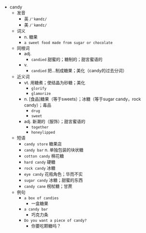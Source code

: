 - candy
  - 发音
    - 英 `/'kændɪ/`
    - 美 `/ˈkændɪ/`
  - 词义
    - n. 糖果
    - `a sweet food made from sugar or chocolate`
  - 同根词
    - adj.
      - `candied` 甜蜜的；糖制的；甜言蜜语的
    - v.
      - `candied` 把…制成糖果；美化（candy的过去分词）
  - 近义词
    - vt. 用糖煮；使结晶为砂糖；美化
      - `glorify`
      - `glamorize`
    - n. [食品]糖果（等于sweets）；冰糖（等于sugar candy，rock candy）；毒品
      - `drug`
      - `sweet`
    - adj. 新潮的（服饰）；甜言蜜语的
      - `together`
      - `honeylipped`
  - 短语
    - `candy store` 糖果店 
    - `candy bar` n. 单独包装的块状糖 
    - `cotton candy` 棉花糖 
    - `hard candy` 硬糖 
    - `rock candy` 冰糖 
    - `eye candy` 花瓶角色；华而不实 
    - `sugar candy` 冰糖；甜蜜的东西 
    - `candy cane` 柺杖糖；甘蔗 
  - 例句
    - `a box of candies`
      - 一盒糖果
    - `a candy bar`
      - 巧克力条
    - `Do you want a piece of candy?`
      - 你要吃颗糖吗？

